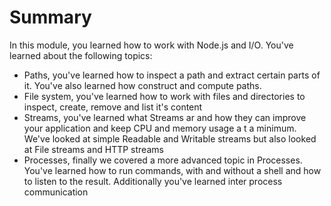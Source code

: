 # Summary

In this module, you learned how to work with Node.js and I/O. You've learned about the following topics:

- Paths, you've learned how to inspect a path and extract certain parts of it. You've also learned how construct and compute paths.
- File system, you've learned how to work with files and directories to inspect, create, remove and list it's content
- Streams, you've learned what Streams ar and how they can improve your application and keep CPU and memory usage a t a minimum. We've looked at simple Readable and Writable streams but also looked at File streams and HTTP streams
- Processes, finally we covered a more advanced topic in Processes. You've learned how to run commands, with and without a shell and how to listen to the result. Additionally you've learned inter process communication